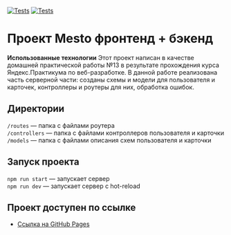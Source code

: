 [![Tests](https://github.com/yandex-praktikum/express-mesto-gha/actions/workflows/tests-13-sprint.yml/badge.svg)](https://github.com/yandex-praktikum/express-mesto-gha/actions/workflows/tests-13-sprint.yml) [![Tests](https://github.com/yandex-praktikum/express-mesto-gha/actions/workflows/tests-14-sprint.yml/badge.svg)](https://github.com/yandex-praktikum/express-mesto-gha/actions/workflows/tests-14-sprint.yml)
# Проект Mesto фронтенд + бэкенд



**Использованные технологии**
Этот проект написан в качестве домашней практической работы №13 в результате прохождения курса Яндекс.Практикума по веб-разработке. В данной работе реализована часть серверной части: созданы схемы и модели для пользователя и карточек, контроллеры и роутеры для них, обработка ошибок.

## Директории

`/routes` — папка с файлами роутера  
`/controllers` — папка с файлами контроллеров пользователя и карточки   
`/models` — папка с файлами описания схем пользователя и карточки  
  


## Запуск проекта

`npm run start` — запускает сервер   
`npm run dev` — запускает сервер с hot-reload

## Проект доступен по ссылке

* [Ссылка на GitHub Pages](https://irinashumak.github.io/express-mesto-gha/)
